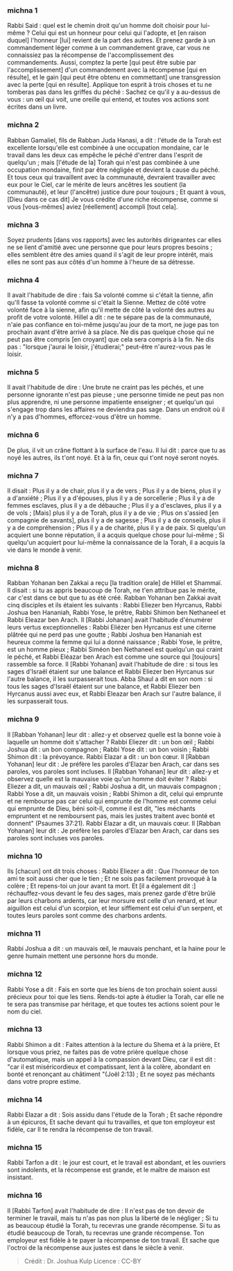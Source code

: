 
### michna 1
Rabbi Said : quel est le chemin droit qu'un homme doit choisir pour lui-même ? Celui qui est un honneur pour celui qui l'adopte, et [en raison duquel] l'honneur [lui] revient de la part des autres. Et prenez garde à un commandement léger comme à un commandement grave, car vous ne connaissiez pas la récompense de l'accomplissement des commandements. Aussi, comptez la perte [qui peut être subie par l'accomplissement] d'un commandement avec la récompense [qui en résulte], et le gain [qui peut être obtenu en commettant] une transgression avec la perte [qui en résulte]. Applique ton esprit à trois choses et tu ne tomberas pas dans les griffes du péché : Sachez ce qu'il y a au-dessus de vous : un œil qui voit, une oreille qui entend, et toutes vos actions sont écrites dans un livre.

### michna 2
Rabban Gamaliel, fils de Rabban Juda Hanasi, a dit : l'étude de la Torah est excellente lorsqu'elle est combinée à une occupation mondaine, car le travail dans les deux cas empêche le péché d'entrer dans l'esprit de quelqu'un ; mais [l'étude de la] Torah qui n'est pas combinée à une occupation mondaine, finit par être négligée et devient la cause du péché. Et tous ceux qui travaillent avec la communauté, devraient travailler avec eux pour le Ciel, car le mérite de leurs ancêtres les soutient (la communauté), et leur (l'ancêtre) justice dure pour toujours ; Et quant à vous, [Dieu dans ce cas dit] Je vous crédite d'une riche récompense, comme si vous [vous-mêmes] aviez [réellement] accompli [tout cela].

### michna 3
Soyez prudents [dans vos rapports] avec les autorités dirigeantes car elles ne se lient d'amitié avec une personne que pour leurs propres besoins ; elles semblent être des amies quand il s'agit de leur propre intérêt, mais elles ne sont pas aux côtés d'un homme à l'heure de sa détresse.

### michna 4
Il avait l'habitude de dire : fais Sa volonté comme si c'était la tienne, afin qu'Il fasse ta volonté comme si c'était la Sienne. Mettez de côté votre volonté face à la sienne, afin qu'il mette de côté la volonté des autres au profit de votre volonté. Hillel a dit : ne te sépare pas de la communauté, n'aie pas confiance en toi-même jusqu'au jour de ta mort, ne juge pas ton prochain avant d'être arrivé à sa place. Ne dis pas quelque chose qui ne peut pas être compris [en croyant] que cela sera compris à la fin. Ne dis pas : "lorsque j'aurai le loisir, j'étudierai;" peut-être n'aurez-vous pas le loisir.

### michna 5
Il avait l'habitude de dire : Une brute ne craint pas les péchés, et une personne ignorante n'est pas pieuse ; une personne timide ne peut pas non plus apprendre, ni une personne impatiente enseigner ; et quelqu'un qui s'engage trop dans les affaires ne deviendra pas sage. Dans un endroit où il n'y a pas d'hommes, efforcez-vous d'être un homme.

### michna 6
De plus, il vit un crâne flottant à la surface de l'eau. Il lui dit : parce que tu as noyé les autres, ils t'ont noyé. Et à la fin, ceux qui t'ont noyé seront noyés.

### michna 7
Il disait : Plus il y a de chair, plus il y a de vers ; Plus il y a de biens, plus il y a d'anxiété ; Plus il y a d'épouses, plus il y a de sorcellerie ; Plus il y a de femmes esclaves, plus il y a de débauche ; Plus il y a d'esclaves, plus il y a de vols ; [Mais] plus il y a de Torah, plus il y a de vie ; Plus on s'assied [en compagnie de savants], plus il y a de sagesse ; Plus il y a de conseils, plus il y a de compréhension ; Plus il y a de charité, plus il y a de paix. Si quelqu'un acquiert une bonne réputation, il a acquis quelque chose pour lui-même ; Si quelqu'un acquiert pour lui-même la connaissance de la Torah, il a acquis la vie dans le monde à venir.

### michna 8
Rabban Yohanan ben Zakkai a reçu [la tradition orale] de Hillel et Shammaï. Il disait : si tu as appris beaucoup de Torah, ne t'en attribue pas le mérite, car c'est dans ce but que tu as été créé. Rabban Yohanan ben Zakkai avait cinq disciples et ils étaient les suivants : Rabbi Eliezer ben Hyrcanus, Rabbi Joshua ben Hananiah, Rabbi Yose, le prêtre, Rabbi Shimon ben Nethaneel et Rabbi Eleazar ben Arach. Il [Rabbi Johanan] avait l'habitude d'énumérer leurs vertus exceptionnelles : Rabbi Eliézer ben Hyrcanus est une citerne plâtrée qui ne perd pas une goutte ; Rabbi Joshua ben Hananiah est heureux comme la femme qui lui a donné naissance ; Rabbi Yose, le prêtre, est un homme pieux ; Rabbi Siméon ben Nethaneel est quelqu'un qui craint le péché, et Rabbi Eléazar ben Arach est comme une source qui [toujours] rassemble sa force. Il [Rabbi Yohanan] avait l'habitude de dire : si tous les sages d'Israël étaient sur une balance et Rabbi Eliezer ben Hyrcanus sur l'autre balance, il les surpasserait tous. Abba Shaul a dit en son nom : si tous les sages d'Israël étaient sur une balance, et Rabbi Eliezer ben Hyrcanus aussi avec eux, et Rabbi Eleazar ben Arach sur l'autre balance, il les surpasserait tous.

### michna 9
Il [Rabban Yohanan] leur dit : allez-y et observez quelle est la bonne voie à laquelle un homme doit s'attacher ? Rabbi Eliezer dit : un bon œil ; Rabbi Joshua dit : un bon compagnon ; Rabbi Yose dit : un bon voisin ; Rabbi Shimon dit : la prévoyance. Rabbi Elazar a dit : un bon cœur. Il [Rabban Yohanan] leur dit : Je préfère les paroles d'Elazar ben Arach, car dans ses paroles, vos paroles sont incluses. Il [Rabban Yohanan] leur dit : allez-y et observez quelle est la mauvaise voie qu'un homme doit éviter ? Rabbi Eliezer a dit, un mauvais œil ; Rabbi Joshua a dit, un mauvais compagnon ; Rabbi Yose a dit, un mauvais voisin ; Rabbi Shimon a dit, celui qui emprunte et ne rembourse pas car celui qui emprunte de l'homme est comme celui qui emprunte de Dieu, béni soit-Il, comme il est dit, "les méchants empruntent et ne remboursent pas, mais les justes traitent avec bonté et donnent" (Psaumes 37:21). Rabbi Elazar a dit, un mauvais cœur. Il [Rabban Yohanan] leur dit : Je préfère les paroles d'Elazar ben Arach, car dans ses paroles sont incluses vos paroles.

### michna 10
Ils [chacun] ont dit trois choses : Rabbi Eliezer a dit : Que l'honneur de ton ami te soit aussi cher que le tien ; Et ne sois pas facilement provoqué à la colère ; Et repens-toi un jour avant ta mort. Et [il a également dit :] réchauffez-vous devant le feu des sages, mais prenez garde d'être brûlé par leurs charbons ardents, car leur morsure est celle d'un renard, et leur aiguillon est celui d'un scorpion, et leur sifflement est celui d'un serpent, et toutes leurs paroles sont comme des charbons ardents.

### michna 11
Rabbi Joshua a dit : un mauvais œil, le mauvais penchant, et la haine pour le genre humain mettent une personne hors du monde.

### michna 12
Rabbi Yose a dit : Fais en sorte que les biens de ton prochain soient aussi précieux pour toi que les tiens. Rends-toi apte à étudier la Torah, car elle ne te sera pas transmise par héritage, et que toutes tes actions soient pour le nom du ciel.

### michna 13
Rabbi Shimon a dit : Faites attention à la lecture du Shema et à la prière, Et lorsque vous priez, ne faites pas de votre prière quelque chose d'automatique, mais un appel à la compassion devant Dieu, car il est dit : "car il est miséricordieux et compatissant, lent à la colère, abondant en bonté et renonçant au châtiment "(Joël 2:13) ; Et ne soyez pas méchants dans votre propre estime.

### michna 14
Rabbi Elazar a dit : Sois assidu dans l'étude de la Torah ; Et sache répondre à un épicuros, Et sache devant qui tu travailles, et que ton employeur est fidèle, car Il te rendra la récompense de ton travail.

### michna 15
Rabbi Tarfon a dit : le jour est court, et le travail est abondant, et les ouvriers sont indolents, et la récompense est grande, et le maître de maison est insistant.

### michna 16
Il [Rabbi Tarfon] avait l'habitude de dire : Il n'est pas de ton devoir de terminer le travail, mais tu n'as pas non plus la liberté de le négliger ; Si tu as beaucoup étudié la Torah, tu recevras une grande récompense. Si tu as étudié beaucoup de Torah, tu recevras une grande récompense. Ton employeur est fidèle à te payer la récompense de ton travail. Et sache que l'octroi de la récompense aux justes est dans le siècle à venir.

>Crédit : Dr. Joshua Kulp
>Licence : CC-BY